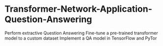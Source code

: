 # Transformer-Network-Application-Question-Answering
Perform extractive Question Answering Fine-tune a pre-trained transformer model to a custom dataset Implement a QA model in TensorFlow and PyTor
